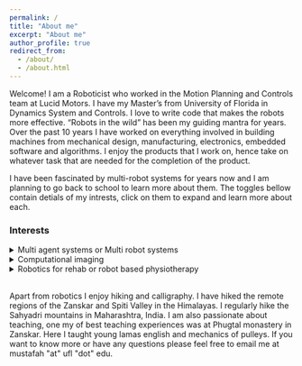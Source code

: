 ```yaml
---
permalink: /
title: "About me"
excerpt: "About me"
author_profile: true
redirect_from: 
  - /about/
  - /about.html
---
```

Welcome! I am a Roboticist who worked in the Motion Planning and Controls team at Lucid Motors. I have my Master’s from University of Florida in Dynamics System and Controls. I love to write code that makes the robots more effective. “Robots in the wild” has been my guiding mantra for years. Over the past 10 years I have worked on everything involved in building machines from mechanical design, manufacturing, electronics, embedded software and algorithms. I enjoy the products that I work on, hence take on whatever task that are needed for the completion of the product.

I have been fascinated by multi-robot systems for years now and I am planning to go back to school to learn more about them. The toggles bellow contain detials of my intrests, click on them to expand and learn more about each.

### Interests
<details>
  <summary>Multi agent systems or Multi robot systems</summary>
<h3>TL;DR</h3>

<p>I am interested in the idea of making multi robot team more efficient and reliable than their single agent counterparts. This involves the study of multi robot path planning, dynamic task assignment, interaction with other agent and humans. My plan is to contribute to these subfields in graduate school and in my career beyond that.</p>

<h3> Why I chose multi agent systems?</h3>

<p>I realized that organic farming is bad for the environment. According to a study published in Nature, organic farms have 15-20% lower yield which leads to more land use and causes deforestation. On the other hand, non-organic farming's excessive use of chemicals causes environmental damage. One way to tackle this problem is to deliver pesticides and fertilizers more precisely, thus reducing their environmental impact. This idea, and my love for Unmanned Aerial Vehicles (UAVs), led me to imagine a future where drones monitor fields, and a team of ground robots mitigate the problem. As I explored this idea more, I realized that naive scheduling and static planning would not work for such an application. Questions of, what happens if one of the robots breaks down? How do we navigate safely amongst humans? And lastly, how do we make robots behave like robust human teams? kept creeping up.<br>
While exploring these questions I got introduced to the field of multi agent system. Since then, I have realized that answering the above question would not only help agricultural robot teams but many other applications such as wildfire management, disaster response etc. Thus, I have chosen to pursue graduate studies in this topic. It will allow me to gain expertise to make multi agent systems a reality in consumer hands.</p>


</details>

<details>
  <summary>Computational imaging</summary>
<p>As a photographer Lytro was revolutionary. Now we could focus after taking the image. It also introduced me to the concept of light field cameras and the field of computational imaging. The idea of using physics and computation to derive more data than a 2d planar image has many applications including in robotics.<br>
 One of the first computational imaging project I worked on was an app to remove people from crowded scenes. While neural network based people removal relies on pervious data and a prediction of what could be behind the person, my technique uses physics to complete the picture hence you don’t have to worry about faulty predictions.<br>
I believe computational photography is set to make a great impact in robotics as it addresses challenges like depth prediction with more ease and accuracy than neural networks. Also new type of cameras like Event cameras will allows us to have a different way data is represented and can provide only critical information needed. Thus, allowing us to use lower compute to achieve better results.</p>

</details>


<details>
  <summary>Robotics for rehab or robot based physiotherapy</summary>
  <p>The quality of physiotherapy determines the rate of recovery from major operations like knee and hip replacement or from medical conditions like stroke. The demand for physiotherapist is rising but one of the banes of physiotherapy is that most times the exercise requires constant monitoring and assistance by the therapist. Thus, rendering them to be able to care for less people.<br>
What if physiotherapist could be like doctors of internal medicine, who asses the patient condition, prescribes drugs, and moves on to the next patient. This allows them to see more patients. What if there were exoskeletons which allow patients mobility even when their own muscles are too weak for them to be mobile. These are the questions that inspire my interest in robotics based rehab.</p>
</details>

<p><br>Apart from robotics I enjoy hiking and calligraphy. I have hiked the remote regions of the Zanskar and Spiti Valley in the Himalayas. I regularly hike the Sahyadri mountains in Maharashtra, India. I am also passionate about teaching, one my of best teaching experiences was at Phugtal monastery in Zanskar. Here I taught young lamas english and mechanics of pulleys. If you want to know more or have any questions please feel free to email me at mustafah "at" ufl "dot" edu.</p>

<!-- Global site tag (gtag.js) - Google Analytics -->
<script async src="https://www.googletagmanager.com/gtag/js?id=G-6PK7XEEYJ2"></script>
<script>
  window.dataLayer = window.dataLayer || [];
  function gtag(){dataLayer.push(arguments);}
  gtag('js', new Date());

  gtag('config', 'G-6PK7XEEYJ2');
</script>